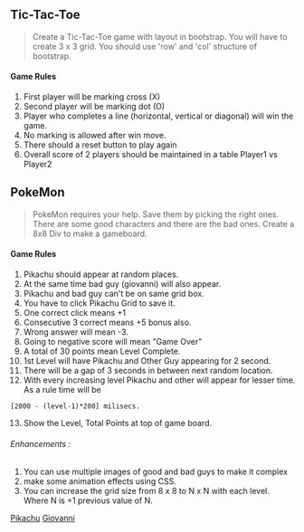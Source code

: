 ## Tic-Tac-Toe

>	Create a Tic-Tac-Toe game with layout in bootstrap. You will have to create 3 x 3 grid. You should use 'row' and 'col' structure of bootstrap. 

#### Game Rules
1. First player will be marking cross (X)
2. Second player will be marking dot (O)
3. Player who completes a line (horizontal, vertical or diagonal) will win the game.
4. No marking is allowed after win move.
5. There should a reset button to play again
6. Overall score of 2 players should be maintained in a table Player1 vs Player2


## PokeMon

> PokeMon requires your help. Save them by picking the right ones. There are some good characters and there are the bad ones. Create a 8x8 Div to make a gameboard.

#### Game Rules
1. Pikachu should appear at random places.
2. At the same time bad guy (giovanni) will also appear.
3. Pikachu and bad guy can't be on same grid box.
4. You have to click Pikachu Grid to save it.
5. One correct click means +1
6. Consecutive 3 correct means +5 bonus also.
7. Wrong answer will mean -3.
8. Going to negative score will mean "Game Over"
9. A total of 30 points mean Level Complete.
10. 1st Level will have Pikachu and Other Guy appearing for 2 second.
11. There will be a gap of 3 seconds in between next random location.
12. With every increasing level Pikachu and other will appear for lesser time. As a rule time will be  

```
[2000 - (level-1)*200] milisecs.

```

13. Show the Level, Total Points at top of game board.

###### Enhancements :
1. You can use multiple images of good and bad guys to make it complex
2. make some animation effects using CSS.
3. You can increase the grid size from 8 x 8 to N x N with each level. Where N is +1 previous value of N.

[Pikachu](https://www.hunted.com/blog/wp-content/uploads/2016/07/Pikachu.png)
[Giovanni](http://cdn.bulbagarden.net/upload/thumb/0/0b/FireRed_LeafGreen_Giovanni.png/150px-FireRed_LeafGreen_Giovanni.png)




